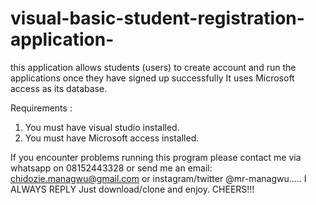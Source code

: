 # visual-basic-student-registration-application-
this application allows students (users)  to create account and run the applications once they have signed up successfully It uses Microsoft access as its database. 

Requirements :

1. You must have visual studio installed. 
2. You must have Microsoft access installed. 

If you encounter problems running this program please contact me via whatsapp on 08152443328 or send me an email: chidozie.managwu@gmail.com or instagram/twitter @mr-managwu..... I ALWAYS REPLY
Just download/clone and enjoy. 
CHEERS!!! 
